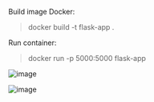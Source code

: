 Build image Docker:
>docker build -t flask-app .

Run container:
>docker run -p 5000:5000 flask-app

![image](https://github.com/user-attachments/assets/caede232-8a5e-42b6-86d9-0a4493780916)

![image](https://github.com/user-attachments/assets/1d68b7d5-4694-4541-8694-d63eff266a31)
